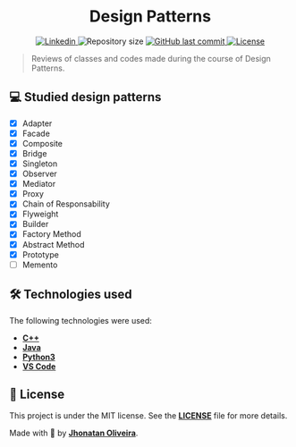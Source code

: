 <h1 align="center">
    Design Patterns
</h1>

<p align="center">
  <a href="https://www.linkedin.com/in/jhonatanguilherme/">
    <img alt="Linkedin" src="https://img.shields.io/badge/-LinkedIn-0077B5?style=flat-square&logo=Linkedin&logoColor=white&link=https://www.linkedin.com/in/jhonatanguilherme/)"/>
  </a>

  <img alt="Repository size" src="https://img.shields.io/github/repo-size/JhonatanGuilherme/DesignPatterns">
  
  <a href="https://github.com/JhonatanGuilherme/DesignPatterns/commits/master">
    <img alt="GitHub last commit" src="https://img.shields.io/github/last-commit/JhonatanGuilherme/DesignPatterns">
  </a>
  
  <a href="./LICENSE">
    <img alt="License" src="https://img.shields.io/badge/license-MIT-brightgreen">
  </a>
</p>

> Reviews of classes and codes made during the course of Design Patterns.

## **💻 Studied design patterns**

- [X] Adapter
- [X] Facade
- [X] Composite
- [X] Bridge
- [X] Singleton
- [X] Observer
- [X] Mediator
- [X] Proxy
- [X] Chain of Responsability
- [X] Flyweight
- [X] Builder
- [X] Factory Method
- [X] Abstract Method
- [X] Prototype
- [ ] Memento

## **🛠️ Technologies used**

The following technologies were used:

- **[C++](https://www.cplusplus.com/)**
- **[Java](https://www.oracle.com/br/java/)**
- **[Python3](https://www.python.org/)**
- **[VS Code](https://code.visualstudio.com/)**

## **📑 License**

This project is under the MIT license. See the **[LICENSE](./LICENSE)** file for more details.

Made with 🧡 by **[Jhonatan Oliveira](https://github.com/JhonatanGuilherme)**.

